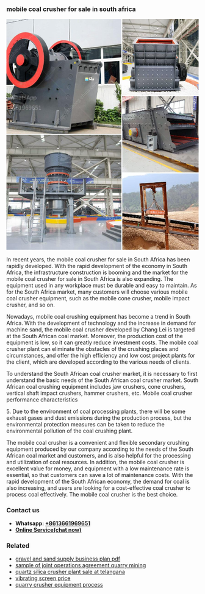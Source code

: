<h3>mobile coal crusher for sale in south africa</h3><img src='1702950220.jpg' alt=''><p>In recent years, the mobile coal crusher for sale in South Africa has been rapidly developed. With the rapid development of the economy in South Africa, the infrastructure construction is booming and the market for the mobile coal crusher for sale in South Africa is also expanding. The equipment used in any workplace must be durable and easy to maintain. As for the South Africa market, many customers will choose various mobile coal crusher equipment, such as the mobile cone crusher, mobile impact crusher, and so on.</p><p>Nowadays, mobile coal crushing equipment has become a trend in South Africa. With the development of technology and the increase in demand for machine sand, the mobile coal crusher developed by Chang Lei is targeted at the South African coal market. Moreover, the production cost of the equipment is low, so it can greatly reduce investment costs. The mobile coal crusher plant can eliminate the obstacles of the crushing places and circumstances, and offer the high efficiency and low cost project plants for the client, which are developed according to the various needs of clients.</p><p>To understand the South African coal crusher market, it is necessary to first understand the basic needs of the South African coal crusher market. South African coal crushing equipment includes jaw crushers, cone crushers, vertical shaft impact crushers, hammer crushers, etc. Mobile coal crusher performance characteristics</p><p>5. Due to the environment of coal processing plants, there will be some exhaust gases and dust emissions during the production process, but the environmental protection measures can be taken to reduce the environmental pollution of the coal crushing plant.</p><p>The mobile coal crusher is a convenient and flexible secondary crushing equipment produced by our company according to the needs of the South African coal market and customers, and is also helpful for the processing and utilization of coal resources. In addition, the mobile coal crusher is excellent value for money, and equipment with a low maintenance rate is essential, so that customers can save a lot of maintenance costs. With the rapid development of the South African economy, the demand for coal is also increasing, and users are looking for a cost-effective coal crusher to process coal effectively. The mobile coal crusher is the best choice.</p><h3>Contact us</h3><ul><li><strong>Whatsapp:&nbsp;<a href="https://wa.me/8613661969651">+8613661969651</a></strong></li><li><a href="https://swt.shibang-china.com/?git&amp;zhl&amp;mobile coal crusher for sale in south africa"><strong>Online Service(chat now)</strong></a></li></ul><h3>Related</h3><ul><li><a href='gravel and sand supply business plan pdf.md'>gravel and sand supply business plan pdf</a></li><li><a href='sample of joint operations agreement quarry mining.md'>sample of joint operations agreement quarry mining</a></li><li><a href='quartz silica crusher plant sale at telangana.md'>quartz silica crusher plant sale at telangana</a></li><li><a href='vibrating screen price.md'>vibrating screen price</a></li><li><a href='quarry crusher equipment process.md'>quarry crusher equipment process</a></li></ul>